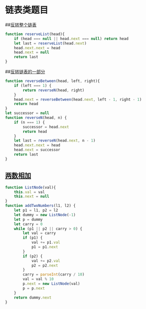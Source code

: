 # 链表类题目

##[反转整个链表](https://leetcode-cn.com/problems/reverse-linked-list/)
```javascript
function reserveList(head){
    if (head === null || head.next === null) return head
    let last = reserveList(head.next)
    head.next.next = head
    head.next = null
    return last
}
```
##[反转链表的一部分](https://leetcode-cn.com/problems/reverse-linked-list-ii/)
```javascript
function reverseBetween(head, left, right){
    if (left === 1) {
        return reverseN(head, right)
    }
    head.next = reverseBetween(head.next, left - 1, right - 1)
    return head
}
let successor = null
function reverseN(head, n) {
    if (n === 1) {
        successor = head.next
        return head
    }
    let last = reverseN(head.next, n - 1)
    head.next.next = head
    head.next = successor
    return last
}
```

## [两数相加](https://leetcode-cn.com/problems/add-two-numbers/)
```javascript
function ListNode(val){
    this.val = val
    this.next = null
}
function addTwoNumbers(l1, l2) {
    let p1 = l1, p2 = l2
    let dummy = new ListNode(-1)
    let p = dummy
    let carry = 0
    while (p1 || p2 || carry > 0) {
        let val = carry
        if (p1) {
            val += p1.val
            p1 = p1.next
        }
        if (p2) {
            val += p2.val
            p2 = p2.next
        }
        carry = parseInt(carry / 10)
        val = val % 10
        p.next = new ListNode(val)
        p = p.next
    }
    return dummy.next
}
```

